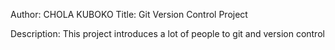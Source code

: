 Author: CHOLA KUBOKO
Title: Git Version Control Project

Description:
This project introduces a lot of people to git and version control